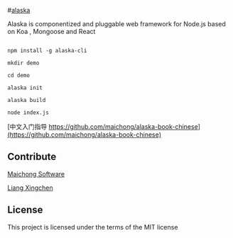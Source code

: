#[alaska](https://github.com/maichong/alaska)

Alaska is componentized and pluggable web framework for Node.js based on Koa , Mongoose and React

```

npm install -g alaska-cli

mkdir demo

cd demo

alaska init

alaska build

node index.js

```

[中文入门指导 https://github.com/maichong/alaska-book-chinese](https://github.com/maichong/alaska-book-chinese)

## Contribute

[Maichong Software](http://maichong.it)

[Liang Xingchen](https://github.com/liangxingchen)

## License

This project is licensed under the terms of the MIT license
